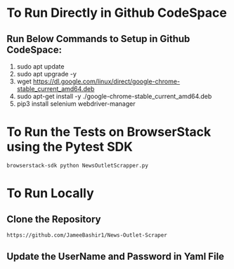 # To Run Directly in Github CodeSpace

## Run Below Commands to Setup in Github CodeSpace:
1. sudo apt update
2. sudo apt upgrade -y
3. wget https://dl.google.com/linux/direct/google-chrome-stable_current_amd64.deb
4. sudo apt-get install -y ./google-chrome-stable_current_amd64.deb
5. pip3 install selenium webdriver-manager
# To Run the Tests on BrowserStack using the Pytest SDK
`browserstack-sdk python NewsOutletScrapper.py`
# To Run Locally 
## Clone the Repository
`https://github.com/JameeBashir1/News-Outlet-Scraper`
## Update the UserName and Password in Yaml File
